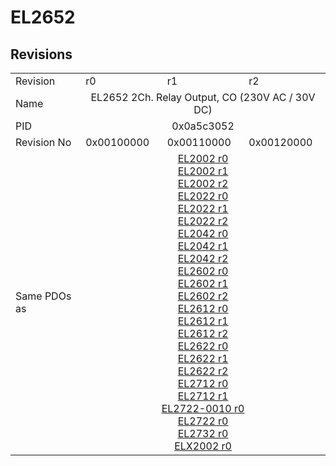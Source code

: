 # EL2652

## Revisions
<table>
<tr>
<td>Revision</td>
<td>r0</td>
<td>r1</td>
<td>r2</td>
</tr>
<tr>
<td>Name</td>
<td colspan=3 align="center">EL2652 2Ch. Relay Output, CO (230V AC / 30V DC)</td>
</tr>
<tr>
<td>PID</td>
<td colspan=3 align="center">0x0a5c3052</td>
</tr>
<tr>
<td>Revision No</td>
<td>0x00100000</td>
<td>0x00110000</td>
<td>0x00120000</td>
</tr>
<tr>
<td>Same PDOs as</td>
<td colspan=3 align="center"><a href="EL2002.md">EL2002 r0</a><br/><a href="EL2002.md">EL2002 r1</a><br/><a href="EL2002.md">EL2002 r2</a><br/><a href="EL2022.md">EL2022 r0</a><br/><a href="EL2022.md">EL2022 r1</a><br/><a href="EL2022.md">EL2022 r2</a><br/><a href="EL2042.md">EL2042 r0</a><br/><a href="EL2042.md">EL2042 r1</a><br/><a href="EL2042.md">EL2042 r2</a><br/><a href="EL2602.md">EL2602 r0</a><br/><a href="EL2602.md">EL2602 r1</a><br/><a href="EL2602.md">EL2602 r2</a><br/><a href="EL2612.md">EL2612 r0</a><br/><a href="EL2612.md">EL2612 r1</a><br/><a href="EL2612.md">EL2612 r2</a><br/><a href="EL2622.md">EL2622 r0</a><br/><a href="EL2622.md">EL2622 r1</a><br/><a href="EL2622.md">EL2622 r2</a><br/><a href="EL2712.md">EL2712 r0</a><br/><a href="EL2712.md">EL2712 r1</a><br/><a href="EL2722-0010.md">EL2722-0010 r0</a><br/><a href="EL2722.md">EL2722 r0</a><br/><a href="EL2732.md">EL2732 r0</a><br/><a href="ELX2002.md">ELX2002 r0</a></td>
</tr>
</table>
